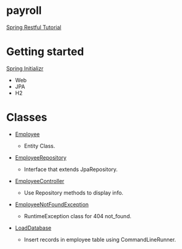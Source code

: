 # payroll
[Spring Restful Tutorial](https://spring.io/guides/tutorials/rest/)

# Getting started
[Spring Initializr](https://start.spring.io/)
- Web
- JPA
- H2

# Classes
- [Employee](src/main/java/com/example/payroll/Employee.java)
    - Entity Class.
  
- [EmployeeRepository](src/main/java/com/example/payroll/EmployeeRepository.java)
    - Interface that extends JpaRepository.
  
- [EmployeeController](src/main/java/com/example/payroll/EmployeeController.java)
    - Use Repository methods to display info.
    
- [EmployeeNotFoundException](src/main/java/com/example/payroll/EmployeeNotFoundException.java)
    - RuntimeException class for 404 not_found.
    
- [LoadDatabase](src/main/java/com/example/payroll/LoadDatabase.java)
    - Insert records in employee table using CommandLineRunner.